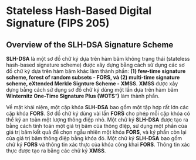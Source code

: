 # Stateless Hash-Based Digital Signature (FIPS 205)

## Overview of the SLH-DSA Signature Scheme

**SLH-DSA** là một sơ đồ chữ ký dựa trên hàm băm không trạng thái (stateless hash-based signature scheme) được xây dựng bằng cách sử dụng các sơ đồ chữ ký dựa trên hàm băm khác làm thành phần: **(1) few-time signature scheme, forest of random subsets - FORS, và (2) multi-time signature scheme, eXtended Merkle Signture Scheme - XMSS**. **XMSS** được xây dựng bằng cách sử dụng sơ đồ chữ ký dùng một lần dựa trên hàm băm **Winternitz One-Time Signature Plus (WOTS⁺)** làm thành phần.

Về mặt khái niệm, một cặp khóa **SLH-DSA** bao gồm một tập hợp rất lớn các cặp khóa **FORS**. Sơ đồ chữ ký dùng vài lần **FORS** cho phép mỗi cặp khóa có thể ký an toàn một lượng thông điệp nhỏ. Một chữ ký **SLH-DSA** được tạo ra bằng cách tính toán một giá trị băm của thông điệp, sử dụng một phần của giá trị băm kết quả để chọn ngẫu nhiên một khóa **FORS**, và ký phần còn lại của giá trị băm thông điệp bằng khóa đó. Một chữ ký **SLH-DSA** bao gồm chữ ký **FORS** và thông tin xác thực của khóa công khai **FORS**. Thông tin xác thực được tạo ra bằng các chữ ký **XMSS**.

